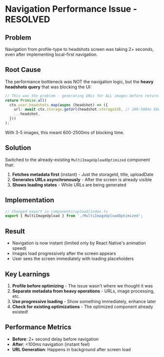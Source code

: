 # Navigation Performance Issue - RESOLVED

## Problem

Navigation from profile-type to headshots screen was taking 2+ seconds, even after implementing local-first navigation.

## Root Cause

The performance bottleneck was NOT the navigation logic, but the **heavy headshots query** that was blocking the UI:

```typescript
// This was the problem - generating URLs for ALL images before returning
return Promise.all(
  ctx.user.headshots.map(async (headshot) => ({
    url: await ctx.storage.getUrl(headshot.storageId), // 200-500ms EACH
    ...headshot,
  }))
);
```

With 3-5 images, this meant 600-2500ms of blocking time.

## Solution

Switched to the already-existing `MultiImageUploadOptimized` component that:

1. **Fetches metadata first** (instant) - Just the storageId, title, uploadDate
2. **Generates URLs asynchronously** - After the screen is already visible
3. **Shows loading states** - While URLs are being generated

## Implementation

```typescript
// Changed export in components/upload/index.ts
export { MultiImageUpload } from './MultiImageUploadOptimized';
```

## Result

- Navigation is now instant (limited only by React Native's animation speed)
- Images load progressively after the screen appears
- User sees the screen immediately with loading placeholders

## Key Learnings

1. **Profile before optimizing** - The issue wasn't where we thought it was
2. **Separate metadata from heavy operations** - URLs, image processing, etc.
3. **Use progressive loading** - Show something immediately, enhance later
4. **Check for existing optimizations** - The optimized component already existed!

## Performance Metrics

- **Before**: 2+ second delay before navigation
- **After**: <100ms navigation (instant feel)
- **URL Generation**: Happens in background after screen load
